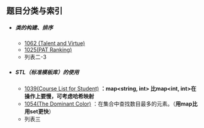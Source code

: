 ## 题目分类与索引


+ ##### 类的构建、排序
    + [1062 (Talent and Virtue)](1062.cpp) 
    + [1025(PAT Ranking)](1025.md)
    +  列表二-3


+ ##### STL（标准模板库）的使用
    * [1039(Course List for Student)](1039.cpp)        **：map<string, int> 比map<int, int>在操作上要慢，可考虑哈希映射** 
    * [1054(The Dominant Color)](1054.cpp) ：在集合中查找数目最多的元素。（**用map比用set更快**）            
    * 列表三
    
  
  
